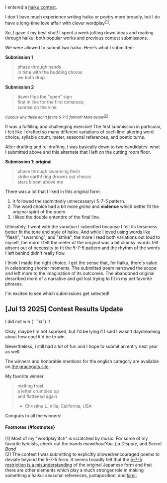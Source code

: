 I entered a [haiku contest](https://www.japanfairus.org/2025-haiku-workshop-contest).

I don't have much experience writing haiku or poetry more broadly, but I do have a long-time love affair with clever wordplay<sup>[\[1\]](#footnotes)</sup>. 

So, I gave it my best shot! I spent a week jotting down ideas and reading through haiku: both popular works and previous contest submissions.

We were allowed to submit two haiku. Here's what I submitted:

**Submission 1**

<div class="poem" markdown="1">

> phase through hands<br>
> in time with the budding chorus<br>
> we both drop

</div>

**Submission 2**

<div class="poem" markdown="1">

> dawn flips the "open" sign<br>
> first in line for the first tomatoes;<br>
> sunrise on the vine

</div>

<small><i>Curious why these don't fit the 5-7-5 format? More below<sup>[\[2\]](#footnotes)</sup></i></small>

It was a fulfilling and challenging exercise! The first submission in particular, I felt like I drafted so many different variations of each line: altering word choice, syllable count, meter, seasonal references, and poetic turns.

After drafting and re-drafting, I was basically down to two candidates: what I submitted above and this alternate that I left on the cutting room floor.

**Submission 1: original**

<div class="poem" markdown="1">

> phase through swarming flesh<br>
> strike earth! ring drowns out chorus<br>
> stars bloom above me

</div>

There was a lot that I liked in this original form:

1. It followed the (admittedly unnecessary) 5-7-5 pattern. 
2. The word choice had a bit more *grime* and **violence** which better fit the original spirit of the poem.
3. I liked the double entendre of the final line.

Ultimately, I went with the variation I submitted because I felt its terseness better fit the tone and style of haiku. And while I loved using words like "flesh", "swarming", and "strike", the more I read both variations out loud to myself, the more I felt the meter of the original was a bit clumsy: words felt absent out of necessity to fit the 5-7-5 pattern and the rhythm of the words I left behind didn't really flow.

I think I made the right choice. I get the sense that, for haiku, there's value in celebrating shorter moments. The submitted poem narrowed the scope and left more to the imagination of its outcomes. The abandoned original described more of a narrative and got lost trying to fit in my pet favorite phrases.

I'm excited to see which submissions get selected!

## \[Jul 13 2025\] Contest Results Update

I did not win ( ˶°ㅁ°) !!

Okay, maybe I'm not suprised, but I'd be lying if I said I wasn't daydreaming about how cool it'd be to win.

Nevertheless, I still had a lot of fun and I hope to submit an entry next year as well.

The winners and honorable mentions for the english category are available on [the graceguts site](https://www.graceguts.com/contests/2025-japan-fair-haiku-contest).

My favorite winner 

<div class="poem" markdown="1">

> melting frost<br>
> a letter crumpled up<br>
> and flattened again<br>
> - Christine L. Villa, California, USA

</div>

Congrats to all the winners!

#### Footnotes {#footnotes}

<div class="footnote" markdown="1">

\[1\] Most of my "wordplay itch" is scratched by music. For some of my favorite lyricists, check out the bands *mewithoutYou*, *La Dispute*, and *Secret Band*<br>
\[2\] The contest I was submitting to explicitly allowed/encouraged poems to deviate beyond the 5-7-5 form. It seems broadly felt that the [5-7-5 restriction is a misunderstanding](https://www.graceguts.com/essays/urban-myth-of-5-7-5) of the original Japanese form and that there are other elements which play a much stronger role in making something a haiku: seasonal references, juxtaposition, and [kireji](https://en.wikipedia.org/wiki/Kireji).<br>

</div>